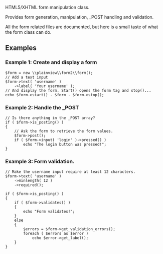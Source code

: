 HTML5/XHTML form manipulation class.

Provides form generation, manipulation, _POST handling and validation.

All the form related files are documented, but here is a small taste of what the form class can do.

## Examples

### Example 1: Create and display a form

	$form = new \\plainview\\form2\\form();
	// Add a text input
	$form->text( 'username' )
		->label( 'Your username' );
	// And display the form. Start() opens the form tag and stop()...
	echo $form->start() . $form . $form->stop();

### Example 2: Handle the _POST

	// Is there anything in the _POST array?
	if ( $form->is_posting() )
	{
		// Ask the form to retrieve the form values.
		$form->post();
		if ( $form->input( 'login' )->pressed() )
			echo "The login button was pressed!";
	}

### Example 3: Form validation.

	// Make the username input require at least 12 characters.
	$form->text( 'username' )
		->minlength( 12 )
		->required();

	if ( $form->is_posting() )
	{
		if ( $form->validates() )
		{
			echo "Form validates!";
		}
		else
		{
			$errors = $form->get_validation_errors();
			foreach ( $errors as $error )
				echo $error->get_label();
		}
	}
